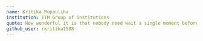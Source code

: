 ```yaml
---
name: Kritika Rupauliha
institution: ITM Group of Institutions
quote: How wonderful it is that nobody need wait a single moment before starting to improve the world.
github_user: rkritika1508
---
```


